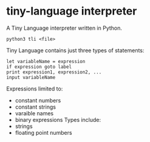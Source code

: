 # tiny-language interpreter
A Tiny Language interpreter written in Python.
```
python3 tli <file>
```

Tiny Language contains just three types of statements:
```
let variableName = expression
if expression goto label
print expression1, expression2, ...
input variableName
```
Expressions limited to:
- constant numbers
- constant strings
- varaible names
- binary expressions
Types include:
- strings
- floating point numbers
